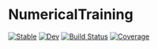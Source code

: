# NumericalTraining

[![Stable](https://img.shields.io/badge/docs-stable-blue.svg)](https://exAClior.github.io/NumericalTraining.jl/stable/)
[![Dev](https://img.shields.io/badge/docs-dev-blue.svg)](https://exAClior.github.io/NumericalTraining.jl/dev/)
[![Build Status](https://github.com/exAClior/NumericalTraining.jl/actions/workflows/CI.yml/badge.svg?branch=main)](https://github.com/exAClior/NumericalTraining.jl/actions/workflows/CI.yml?query=branch%3Amain)
[![Coverage](https://codecov.io/gh/exAClior/NumericalTraining.jl/branch/main/graph/badge.svg)](https://codecov.io/gh/exAClior/NumericalTraining.jl)
